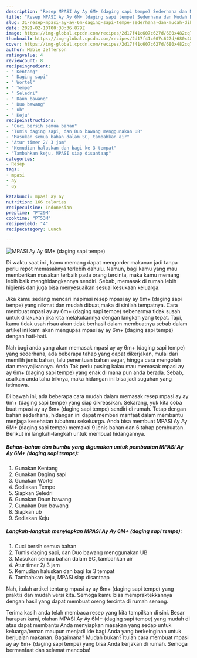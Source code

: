 ```yaml
---
description: "Resep MPASI Ay Ay 6M+ (daging sapi tempe) Sederhana dan Mudah Dibuat"
title: "Resep MPASI Ay Ay 6M+ (daging sapi tempe) Sederhana dan Mudah Dibuat"
slug: 31-resep-mpasi-ay-ay-6m-daging-sapi-tempe-sederhana-dan-mudah-dibuat
date: 2021-02-10T00:38:36.879Z
image: https://img-global.cpcdn.com/recipes/2d17f41c607c627d/680x482cq70/mpasi-ay-ay-6m-daging-sapi-tempe-foto-resep-utama.jpg
thumbnail: https://img-global.cpcdn.com/recipes/2d17f41c607c627d/680x482cq70/mpasi-ay-ay-6m-daging-sapi-tempe-foto-resep-utama.jpg
cover: https://img-global.cpcdn.com/recipes/2d17f41c607c627d/680x482cq70/mpasi-ay-ay-6m-daging-sapi-tempe-foto-resep-utama.jpg
author: Mable Jefferson
ratingvalue: 4
reviewcount: 8
recipeingredient:
- " Kentang"
- " Daging sapi"
- " Wortel"
- " Tempe"
- " Seledri"
- " Daun bawang"
- " Duo bawang"
- " ub"
- " Keju"
recipeinstructions:
- "Cuci bersih semua bahan"
- "Tumis daging sapi, dan Duo bawang menggunakan UB"
- "Masukan semua bahan dalam SC, tambahkan air"
- "Atur timer 2/ 3 jam"
- "Kemudian haluskan dan bagi ke 3 tempat"
- "Tambahkan keju, MPASI siap disantaap"
categories:
- Resep
tags:
- mpasi
- ay
- ay

katakunci: mpasi ay ay 
nutrition: 166 calories
recipecuisine: Indonesian
preptime: "PT29M"
cooktime: "PT53M"
recipeyield: "4"
recipecategory: Lunch

---
```



![MPASI Ay Ay 6M+ (daging sapi tempe)](https://img-global.cpcdn.com/recipes/2d17f41c607c627d/680x482cq70/mpasi-ay-ay-6m-daging-sapi-tempe-foto-resep-utama.jpg)

Di waktu  saat ini , kamu memang dapat mengorder makanan jadi tanpa perlu repot memasaknya terlebih dahulu. Namun, bagi kamu yang mau memberikan masakan terbaik pada orang tercinta, maka kamu memang lebih baik menghidangkannya sendiri. Sebab, memasak di rumah lebih higienis dan juga bisa menyesuaikan sesuai kesukaan keluarga.

Jika kamu sedang mencari inspirasi resep mpasi ay ay 6m+ (daging sapi tempe) yang nikmat dan mudah dibuat,maka di sinilah tempatnya. Cara membuat mpasi ay ay 6m+ (daging sapi tempe)  sebenarnya tidak susah untuk dilakukan jika kita melakukannya dengan langkah yang tepat. Tapi, kamu tidak usah risau akan tidak berhasil dalam membuatnya 
sebab dalam artikel ini kami akan mengupas mpasi ay ay 6m+ (daging sapi tempe) dengan hati-hati.  



Nah bagi anda yang akan memasak mpasi ay ay 6m+ (daging sapi tempe) yang sederhana, ada beberapa tahap yang dapat dikerjakan, mulai dari memilih jenis bahan, lalu penentuan bahan segar, hingga cara mengolah dan menyajikannya. Anda Tak perlu pusing kalau mau memasak mpasi ay ay 6m+ (daging sapi tempe) yang enak di mana pun anda berada. Sebab, asalkan anda  tahu triknya, maka hidangan ini bisa jadi suguhan yang istimewa.

Di bawah ini, ada beberapa cara mudah dalam memasak resep mpasi ay ay 6m+ (daging sapi tempe) yang siap dikreasikan. Sekarang, yuk kita coba buat mpasi ay ay 6m+ (daging sapi tempe) sendiri di rumah. Tetap dengan bahan sederhana, hidangan ini dapat memberi manfaat dalam membantu menjaga kesehatan tubuhmu sekeluarga. Anda bisa membuat MPASI Ay Ay 6M+ (daging sapi tempe) memakai 9 jenis bahan dan 6 tahap pembuatan. Berikut ini langkah-langkah untuk membuat hidangannya.

<!--inarticleads1-->

##### Bahan-bahan dan bumbu yang digunakan untuk pembuatan MPASI Ay Ay 6M+ (daging sapi tempe):

1. Gunakan  Kentang
1. Gunakan  Daging sapi
1. Gunakan  Wortel
1. Sediakan  Tempe
1. Siapkan  Seledri
1. Gunakan  Daun bawang
1. Gunakan  Duo bawang
1. Siapkan  ub
1. Sediakan  Keju




<!--inarticleads2-->

##### Langkah-langkah menyiapkan MPASI Ay Ay 6M+ (daging sapi tempe):

1. Cuci bersih semua bahan
1. Tumis daging sapi, dan Duo bawang menggunakan UB
1. Masukan semua bahan dalam SC, tambahkan air
1. Atur timer 2/ 3 jam
1. Kemudian haluskan dan bagi ke 3 tempat
1. Tambahkan keju, MPASI siap disantaap




Nah, itulah artikel tentang  mpasi ay ay 6m+ (daging sapi tempe)  yang praktis dan mudah versi kita. Semoga kamu bisa mempraktekkannya dengan hasil yang dapat membuat oreng tercinta di rumah senang. 

Terima kasih anda telah membaca resep yang kita tampilkan di sini. Besar harapan kami, olahan  MPASI Ay Ay 6M+ (daging sapi tempe) yang mudah di atas dapat membantu Anda menyiapkan masakan yang sedap untuk keluarga/teman maupun menjadi ide bagi Anda yang berkeinginan untuk berjualan makanan. Bagaimana? Mudah bukan? Itulah cara membuat mpasi ay ay 6m+ (daging sapi tempe) yang bisa Anda kerjakan di rumah. Semoga bermanfaat dan selamat mencoba!

